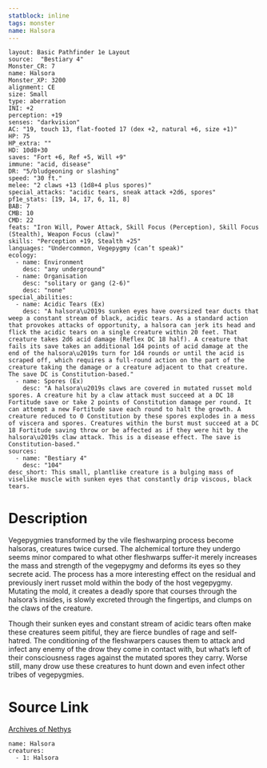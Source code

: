 ```yaml
---
statblock: inline
tags: monster
name: Halsora
---
```

```statblock
layout: Basic Pathfinder 1e Layout
source:  "Bestiary 4"
Monster_CR: 7
name: Halsora
Monster_XP: 3200
alignment: CE
size: Small
type: aberration
INI: +2
perception: +19
senses: "darkvision"
AC: "19, touch 13, flat-footed 17 (dex +2, natural +6, size +1)"
HP: 75
HP_extra: ""
HD: 10d8+30
saves: "Fort +6, Ref +5, Will +9"
immune: "acid, disease"
DR: "5/bludgeoning or slashing"
speed: "30 ft."
melee: "2 claws +13 (1d8+4 plus spores)"
special_attacks: "acidic tears, sneak attack +2d6, spores"
pf1e_stats: [19, 14, 17, 6, 11, 8]
BAB: 7
CMB: 10
CMD: 22
feats: "Iron Will, Power Attack, Skill Focus (Perception), Skill Focus (Stealth), Weapon Focus (claw)"
skills: "Perception +19, Stealth +25"
languages: "Undercommon, Vegepygmy (can’t speak)"
ecology:
  - name: Environment
    desc: "any underground"
  - name: Organisation
    desc: "solitary or gang (2-6)"
    desc: "none"
special_abilities:
  - name: Acidic Tears (Ex)
    desc: "A halsora\u2019s sunken eyes have oversized tear ducts that weep a constant stream of black, acidic tears. As a standard action that provokes attacks of opportunity, a halsora can jerk its head and flick the acidic tears on a single creature within 20 feet. That creature takes 2d6 acid damage (Reflex DC 18 half). A creature that fails its save takes an additional 1d4 points of acid damage at the end of the halsora\u2019s turn for 1d4 rounds or until the acid is scraped off, which requires a full-round action on the part of the creature taking the damage or a creature adjacent to that creature. The save DC is Constitution-based."
  - name: Spores (Ex)
    desc: "A halsora\u2019s claws are covered in mutated russet mold spores. A creature hit by a claw attack must succeed at a DC 18 Fortitude save or take 2 points of Constitution damage per round. It can attempt a new Fortitude save each round to halt the growth. A creature reduced to 0 Constitution by these spores explodes in a mess of viscera and spores. Creatures within the burst must succeed at a DC 18 Fortitude saving throw or be affected as if they were hit by the halsora\u2019s claw attack. This is a disease effect. The save is Constitution-based."
sources:
  - name: "Bestiary 4"
    desc: "104"
desc_short: This small, plantlike creature is a bulging mass of viselike muscle with sunken eyes that constantly drip viscous, black tears.
```
# Description
Vegepygmies transformed by the vile fleshwarping process become halsoras, creatures twice cursed. The alchemical torture they undergo seems minor compared to what other fleshwarps suffer-it merely increases the mass and strength of the vegepygmy and deforms its eyes so they secrete acid. The process has a more interesting effect on the residual and previously inert russet mold within the body of the host vegepygmy. Mutating the mold, it creates a deadly spore that courses through the halsora’s insides, is slowly excreted through the fingertips, and clumps on the claws of the creature.

Though their sunken eyes and constant stream of acidic tears often make these creatures seem pitiful, they are fierce bundles of rage and self-hatred. The conditioning of the fleshwarpers causes them to attack and infect any enemy of the drow they come in contact with, but what’s left of their consciousness rages against the mutated spores they carry. Worse still, many drow use these creatures to hunt down and even infect other tribes of vegepygmies.
# Source Link
[Archives of Nethys](https://aonprd.com/MonsterDisplay.aspx?ItemName=Halsora)
```encounter-table
name: Halsora
creatures:
  - 1: Halsora
```
